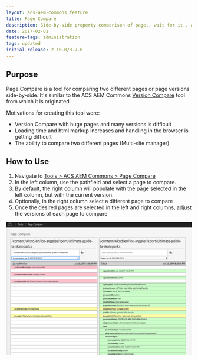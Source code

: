 ```yaml
---
layout: acs-aem-commons_feature
title: Page Compare
description: Side-by-side property comparison of page.. wait for it.. across versions!
date: 2017-02-01
feature-tags: administration
tags: updated
initial-release: 2.10.0/3.7.0
---
```


## Purpose

Page Compare is a tool for comparing two different pages or page versions side-by-side. It's similar to the ACS AEM Commons [Version Compare](/acs-aem-commons/features/version-compare/index.html) tool from which it is originated.

Motivations for creating this tool were:

* Version Compare with huge pages and many versions is difficult
* Loading time and html markup increases and handling in the browser is getting difficult
* The ability to compare two different pages (Multi-site manager)

## How to Use

1. Navigate to [Tools > ACS AEM Commons > Page Compare](http://localhost:4502/etc/acs-commons/page-compare.html)
2. In the left column, use the pathfield and select a page to compare.
3. By default, the right column will populate with the page selected in the left column, but with the current version.
4. Optionally, in the right column select a different page to compare
5. Once the desired pages are selected in the left and right columns, adjust the versions of each page to compare

![Page Compare](images/example.png)

